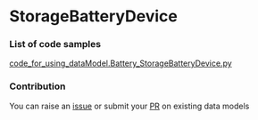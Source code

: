 # StorageBatteryDevice

### List of code samples 

<!-- 50-List of code -->

<!-- [code entry](link) -->
[code_for_using_dataModel.Battery_StorageBatteryDevice.py](https://github.com/smart-data-models/dataModel.Battery/blob/master/StorageBatteryDevice/code/code_for_using_dataModel.Battery_StorageBatteryDevice.py)


<!-- /50-List of code -->

### Contribution
You can raise an [issue](https://github.com/smart-data-models/dataModel.Battery/issues) or submit your [PR](https://github.com/smart-data-models/dataModel.Battery/pulls) on existing data models
